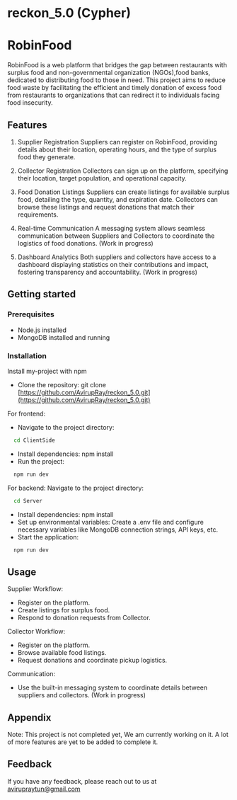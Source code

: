 # reckon_5.0 (Cypher)

# RobinFood

RobinFood is a web platform that bridges the gap between restaurants with surplus food and non-governmental organization (NGOs),food banks, dedicated to distributing food to those in need. This project aims to reduce food waste by facilitating the efficient and timely donation of excess food from restaurants to organizations that can redirect it to individuals facing food insecurity.


## Features

1. Supplier Registration
Suppliers can register on RobinFood, providing details about their location, operating hours, and the type of surplus food they generate.

2. Collector Registration
Collectors can sign up on the platform, specifying their location, target population, and operational capacity.

3. Food Donation Listings
Suppliers can create listings for available surplus food, detailing the type, quantity, and expiration date. Collectors can browse these listings and request donations that match their requirements.

4. Real-time Communication
A messaging system allows seamless communication between Suppliers and Collectors to coordinate the logistics of food donations. (Work in progress)

5. Dashboard Analytics
Both suppliers and collectors have access to a dashboard displaying statistics on their contributions and impact, fostering transparency and accountability. (Work in progress)


## Getting started
### Prerequisites
- Node.js installed
- MongoDB installed and running


### Installation

Install my-project with npm



- Clone the repository: git clone [https://github.com/AvirupRay/reckon_5.0.git](https://github.com/AvirupRay/reckon_5.0.git)
  
For frontend:
- Navigate to the project directory:
```bash
  cd ClientSide
```
- Install dependencies: npm install
- Run the project: 
```bash
  npm run dev
```
For backend:
Navigate to the project directory:
```bash
  cd Server
```
- Install dependencies: npm install
- Set up environmental variables: Create a .env file and configure necessary variables like MongoDB connection strings, API keys, etc.
- Start the application: 
```bash
  npm run dev
```

    
## Usage

Supplier Workflow:
- Register on the platform.
- Create listings for surplus food.
- Respond to donation requests from Collector.

Collector Workflow:
- Register on the platform.
- Browse available food listings.
- Request donations and coordinate pickup logistics.

Communication:
- Use the built-in messaging system to coordinate details between suppliers and collectors. (Work in progress)


## Appendix

Note: This project is not completed yet, We am currently working on it. A lot of more features are yet to be added to complete it.


## Feedback

If you have any feedback, please reach out to us at avirupraytun@gmail.com 

